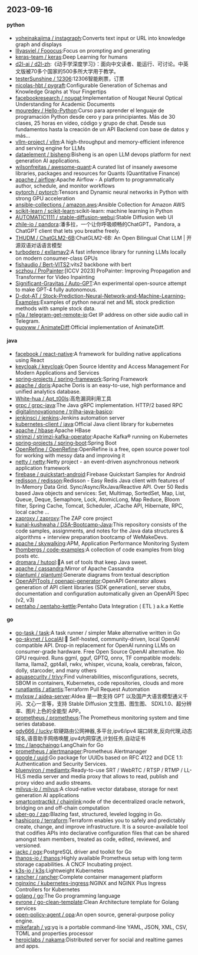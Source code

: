 ## 2023-09-16

#### python
* [yoheinakajima / instagraph](https://github.com/yoheinakajima/instagraph):Converts text input or URL into knowledge graph and displays
* [lllyasviel / Fooocus](https://github.com/lllyasviel/Fooocus):Focus on prompting and generating
* [keras-team / keras](https://github.com/keras-team/keras):Deep Learning for humans
* [d2l-ai / d2l-zh](https://github.com/d2l-ai/d2l-zh):《动手学深度学习》：面向中文读者、能运行、可讨论。中英文版被70多个国家的500多所大学用于教学。
* [testerSunshine / 12306](https://github.com/testerSunshine/12306):12306智能刷票，订票
* [nicolas-hbt / pygraft](https://github.com/nicolas-hbt/pygraft):Configurable Generation of Schemas and Knowledge Graphs at Your Fingertips
* [facebookresearch / nougat](https://github.com/facebookresearch/nougat):Implementation of Nougat Neural Optical Understanding for Academic Documents
* [mouredev / Hello-Python](https://github.com/mouredev/Hello-Python):Curso para aprender el lenguaje de programación Python desde cero y para principiantes. Más de 30 clases, 25 horas en vídeo, código y grupo de chat. Desde sus fundamentos hasta la creación de un API Backend con base de datos y más...
* [vllm-project / vllm](https://github.com/vllm-project/vllm):A high-throughput and memory-efficient inference and serving engine for LLMs
* [dataelement / bisheng](https://github.com/dataelement/bisheng):Bisheng is an open LLM devops platform for next generation AI applications.
* [wilsonfreitas / awesome-quant](https://github.com/wilsonfreitas/awesome-quant):A curated list of insanely awesome libraries, packages and resources for Quants (Quantitative Finance)
* [apache / airflow](https://github.com/apache/airflow):Apache Airflow - A platform to programmatically author, schedule, and monitor workflows
* [pytorch / pytorch](https://github.com/pytorch/pytorch):Tensors and Dynamic neural networks in Python with strong GPU acceleration
* [ansible-collections / amazon.aws](https://github.com/ansible-collections/amazon.aws):Ansible Collection for Amazon AWS
* [scikit-learn / scikit-learn](https://github.com/scikit-learn/scikit-learn):scikit-learn: machine learning in Python
* [AUTOMATIC1111 / stable-diffusion-webui](https://github.com/AUTOMATIC1111/stable-diffusion-webui):Stable Diffusion web UI
* [zhile-io / pandora](https://github.com/zhile-io/pandora):潘多拉，一个让你呼吸顺畅的ChatGPT。Pandora, a ChatGPT client that lets you breathe freely.
* [THUDM / ChatGLM2-6B](https://github.com/THUDM/ChatGLM2-6B):ChatGLM2-6B: An Open Bilingual Chat LLM | 开源双语对话语言模型
* [turboderp / exllamav2](https://github.com/turboderp/exllamav2):A fast inference library for running LLMs locally on modern consumer-class GPUs
* [fishaudio / Bert-VITS2](https://github.com/fishaudio/Bert-VITS2):vits2 backbone with bert
* [sczhou / ProPainter](https://github.com/sczhou/ProPainter):[ICCV 2023] ProPainter: Improving Propagation and Transformer for Video Inpainting
* [Significant-Gravitas / Auto-GPT](https://github.com/Significant-Gravitas/Auto-GPT):An experimental open-source attempt to make GPT-4 fully autonomous.
* [D-dot-AT / Stock-Prediction-Neural-Network-and-Machine-Learning-Examples](https://github.com/D-dot-AT/Stock-Prediction-Neural-Network-and-Machine-Learning-Examples):Examples of python neural net and ML stock prediction methods with sample stock data.
* [n0a / telegram-get-remote-ip](https://github.com/n0a/telegram-get-remote-ip):Get IP address on other side audio call in Telegram.
* [guoyww / AnimateDiff](https://github.com/guoyww/AnimateDiff):Official implementation of AnimateDiff.

#### java
* [facebook / react-native](https://github.com/facebook/react-native):A framework for building native applications using React
* [keycloak / keycloak](https://github.com/keycloak/keycloak):Open Source Identity and Access Management For Modern Applications and Services
* [spring-projects / spring-framework](https://github.com/spring-projects/spring-framework):Spring Framework
* [apache / doris](https://github.com/apache/doris):Apache Doris is an easy-to-use, high performance and unified analytics database.
* [White-hua / Apt_t00ls](https://github.com/White-hua/Apt_t00ls):高危漏洞利用工具
* [grpc / grpc-java](https://github.com/grpc/grpc-java):The Java gRPC implementation. HTTP/2 based RPC
* [digitalinnovationone / trilha-java-basico](https://github.com/digitalinnovationone/trilha-java-basico):
* [jenkinsci / jenkins](https://github.com/jenkinsci/jenkins):Jenkins automation server
* [kubernetes-client / java](https://github.com/kubernetes-client/java):Official Java client library for kubernetes
* [apache / hbase](https://github.com/apache/hbase):Apache HBase
* [strimzi / strimzi-kafka-operator](https://github.com/strimzi/strimzi-kafka-operator):Apache Kafka® running on Kubernetes
* [spring-projects / spring-boot](https://github.com/spring-projects/spring-boot):Spring Boot
* [OpenRefine / OpenRefine](https://github.com/OpenRefine/OpenRefine):OpenRefine is a free, open source power tool for working with messy data and improving it
* [netty / netty](https://github.com/netty/netty):Netty project - an event-driven asynchronous network application framework
* [firebase / quickstart-android](https://github.com/firebase/quickstart-android):Firebase Quickstart Samples for Android
* [redisson / redisson](https://github.com/redisson/redisson):Redisson - Easy Redis Java client with features of In-Memory Data Grid. Sync/Async/RxJava/Reactive API. Over 50 Redis based Java objects and services: Set, Multimap, SortedSet, Map, List, Queue, Deque, Semaphore, Lock, AtomicLong, Map Reduce, Bloom filter, Spring Cache, Tomcat, Scheduler, JCache API, Hibernate, RPC, local cache ...
* [zaproxy / zaproxy](https://github.com/zaproxy/zaproxy):The ZAP core project
* [kunal-kushwaha / DSA-Bootcamp-Java](https://github.com/kunal-kushwaha/DSA-Bootcamp-Java):This repository consists of the code samples, assignments, and notes for the Java data structures & algorithms + interview preparation bootcamp of WeMakeDevs.
* [apache / skywalking](https://github.com/apache/skywalking):APM, Application Performance Monitoring System
* [thombergs / code-examples](https://github.com/thombergs/code-examples):A collection of code examples from blog posts etc.
* [dromara / hutool](https://github.com/dromara/hutool):🍬A set of tools that keep Java sweet.
* [apache / cassandra](https://github.com/apache/cassandra):Mirror of Apache Cassandra
* [plantuml / plantuml](https://github.com/plantuml/plantuml):Generate diagrams from textual description
* [OpenAPITools / openapi-generator](https://github.com/OpenAPITools/openapi-generator):OpenAPI Generator allows generation of API client libraries (SDK generation), server stubs, documentation and configuration automatically given an OpenAPI Spec (v2, v3)
* [pentaho / pentaho-kettle](https://github.com/pentaho/pentaho-kettle):Pentaho Data Integration ( ETL ) a.k.a Kettle

#### go
* [go-task / task](https://github.com/go-task/task):A task runner / simpler Make alternative written in Go
* [go-skynet / LocalAI](https://github.com/go-skynet/LocalAI):🤖 Self-hosted, community-driven, local OpenAI compatible API. Drop-in replacement for OpenAI running LLMs on consumer-grade hardware. Free Open Source OpenAI alternative. No GPU required. Runs ggml, gguf, GPTQ, onnx, TF compatible models: llama, llama2, gpt4all, rwkv, whisper, vicuna, koala, cerebras, falcon, dolly, starcoder, and many others
* [aquasecurity / trivy](https://github.com/aquasecurity/trivy):Find vulnerabilities, misconfigurations, secrets, SBOM in containers, Kubernetes, code repositories, clouds and more
* [runatlantis / atlantis](https://github.com/runatlantis/atlantis):Terraform Pull Request Automation
* [mylxsw / aidea-server](https://github.com/mylxsw/aidea-server):AIdea 是一款支持 GPT 以及国产大语言模型通义千问、文心一言等，支持 Stable Diffusion 文生图、图生图、 SDXL1.0、超分辨率、图片上色的全能型 APP。
* [prometheus / prometheus](https://github.com/prometheus/prometheus):The Prometheus monitoring system and time series database.
* [gdy666 / lucky](https://github.com/gdy666/lucky):软硬路由公网神器,多平台,ipv6/ipv4 端口转发,反向代理,动态域名,语音助手网络唤醒,ipv4内网穿透,计划任务,自动证书
* [tmc / langchaingo](https://github.com/tmc/langchaingo):LangChain for Go
* [prometheus / alertmanager](https://github.com/prometheus/alertmanager):Prometheus Alertmanager
* [google / uuid](https://github.com/google/uuid):Go package for UUIDs based on RFC 4122 and DCE 1.1: Authentication and Security Services.
* [bluenviron / mediamtx](https://github.com/bluenviron/mediamtx):Ready-to-use SRT / WebRTC / RTSP / RTMP / LL-HLS media server and media proxy that allows to read, publish and proxy video and audio streams.
* [milvus-io / milvus](https://github.com/milvus-io/milvus):A cloud-native vector database, storage for next generation AI applications
* [smartcontractkit / chainlink](https://github.com/smartcontractkit/chainlink):node of the decentralized oracle network, bridging on and off-chain computation
* [uber-go / zap](https://github.com/uber-go/zap):Blazing fast, structured, leveled logging in Go.
* [hashicorp / terraform](https://github.com/hashicorp/terraform):Terraform enables you to safely and predictably create, change, and improve infrastructure. It is a source-available tool that codifies APIs into declarative configuration files that can be shared amongst team members, treated as code, edited, reviewed, and versioned.
* [jackc / pgx](https://github.com/jackc/pgx):PostgreSQL driver and toolkit for Go
* [thanos-io / thanos](https://github.com/thanos-io/thanos):Highly available Prometheus setup with long term storage capabilities. A CNCF Incubating project.
* [k3s-io / k3s](https://github.com/k3s-io/k3s):Lightweight Kubernetes
* [rancher / rancher](https://github.com/rancher/rancher):Complete container management platform
* [nginxinc / kubernetes-ingress](https://github.com/nginxinc/kubernetes-ingress):NGINX and NGINX Plus Ingress Controllers for Kubernetes
* [golang / go](https://github.com/golang/go):The Go programming language
* [evrone / go-clean-template](https://github.com/evrone/go-clean-template):Clean Architecture template for Golang services
* [open-policy-agent / opa](https://github.com/open-policy-agent/opa):An open source, general-purpose policy engine.
* [mikefarah / yq](https://github.com/mikefarah/yq):yq is a portable command-line YAML, JSON, XML, CSV, TOML and properties processor
* [heroiclabs / nakama](https://github.com/heroiclabs/nakama):Distributed server for social and realtime games and apps.
